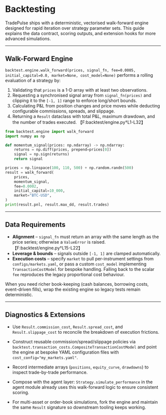 # Backtesting

TradePulse ships with a deterministic, vectorised walk-forward engine designed
for rapid iteration over strategy parameter sets. This guide explains the data
contract, scoring outputs, and extension hooks for more advanced simulations.

---

## Walk-Forward Engine

`backtest.engine.walk_forward(prices, signal_fn, fee=0.0005, initial_capital=0.0, market=None, cost_model=None)`
performs a rolling evaluation of a strategy by:

1. Validating that `prices` is a 1-D array with at least two observations.
2. Requesting a synchronised signal array from `signal_fn(prices)` and clipping
   it to the `[-1, 1]` range to enforce long/short bounds.
3. Calculating P&L from position changes and price moves while deducting
   configurable commissions, spreads, and slippage.
4. Returning a `Result` dataclass with total P&L, maximum drawdown, and the
   number of trades executed. 【F:backtest/engine.py†L1-L32】

```python
from backtest.engine import walk_forward
import numpy as np

def momentum_signal(prices: np.ndarray) -> np.ndarray:
    returns = np.diff(prices, prepend=prices[0])
    signal = np.sign(returns)
    return signal

prices = np.linspace(100, 110, 500) + np.random.randn(500)
result = walk_forward(
    prices,
    momentum_signal,
    fee=0.0002,
    initial_capital=10_000,
    market="BTC-USD",
)
print(result.pnl, result.max_dd, result.trades)
```

---

## Data Requirements

- **Alignment** – `signal_fn` must return an array with the same length as the
  price series; otherwise a `ValueError` is raised. 【F:backtest/engine.py†L15-L22】
- **Leverage & bounds** – signals outside `[-1, 1]` are clamped automatically.
- **Execution costs** – specify `market` to pull per-instrument settings from
  `configs/markets.yaml`, or pass a custom `cost_model` implementing
  `TransactionCostModel` for bespoke handling. Falling back to the scalar `fee`
  reproduces the legacy proportional cost behaviour.

When you need richer book-keeping (cash balances, borrowing costs, event-driven
fills), wrap the existing engine so legacy tests remain deterministic.

---

## Diagnostics & Extensions

- Use `Result.commission_cost`, `Result.spread_cost`, and
  `Result.slippage_cost` to reconcile the breakdown of execution frictions.
- Construct reusable commission/spread/slippage policies via
  `backtest.transaction_costs.CompositeTransactionCostModel` and point the
  engine at bespoke YAML configuration files with `cost_config="my_markets.yaml"`.

- Record intermediate arrays (`positions`, `equity_curve`, `drawdowns`) to
  inspect trade-by-trade performance.
- Compose with the agent layer: `Strategy.simulate_performance` in the agent
  module already uses this walk-forward logic to ensure consistent scoring.
- For multi-asset or order-book simulations, fork the engine and maintain the
  same `Result` signature so downstream tooling keeps working.
